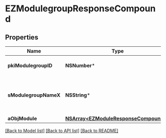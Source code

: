 # EZModulegroupResponseCompound

## Properties
Name | Type | Description | Notes
------------ | ------------- | ------------- | -------------
**pkiModulegroupID** | **NSNumber*** | The unique ID of the Modulegroup | 
**sModulegroupNameX** | **NSString*** | The name of the Modulegroup in the language of the requester | 
**aObjModule** | [**NSArray&lt;EZModuleResponseCompound&gt;***](EZModuleResponseCompound.md) |  | 

[[Back to Model list]](../README.md#documentation-for-models) [[Back to API list]](../README.md#documentation-for-api-endpoints) [[Back to README]](../README.md)


